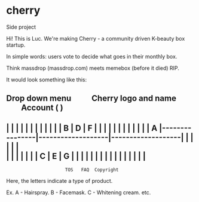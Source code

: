 # cherry
Side project

Hi! This is Luc. We're making Cherry - a community driven K-beauty box startup.

In simple words: users vote to decide what goes in their monthly box.

Think massdrop (massdrop.com) meets memebox (before it died) RIP.

It would look something like this:


Drop down menu            Cherry logo and name                 Account ( )
--------------------------------------------------------------------------
|               |                |                   |                   |
|               |                |                   |                   |
|               |       B        |         D         |        F          |
|               |                |                   |                   |
|               |                |                   |                   |
|       A       |----------------|-------------------|-------------------|
|               |                |                   |                   |   
|               |                |                   |                   | 
|               |       C        |         E         |        G          |
|               |                |                   |                   |
|               |                |                   |                   |
|               |                |                   |                   |
--------------------------------------------------------------------------
                          TOS   FAQ  Copyright

Here, the letters indicate a type of product. 

Ex. A - Hairspray. B - Facemask. C - Whitening cream. etc.


